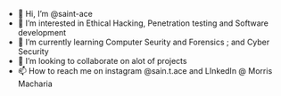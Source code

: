 - 👋 Hi, I’m @saint-ace
- 👀 I’m interested in Ethical Hacking, Penetration testing and Software development
- 🌱 I’m currently learning Computer Seurity and Forensics ; and Cyber Security
- 💞️ I’m looking to collaborate on alot of projects
- 📫 How to reach me on instagram @sain.t.ace and LInkedIn @ Morris Macharia

<!---
saint-ace/saint-ace is a ✨ special ✨ repository because its `README.md` (this file) appears on your GitHub profile.
You can click the Preview link to take a look at your changes.
--->

